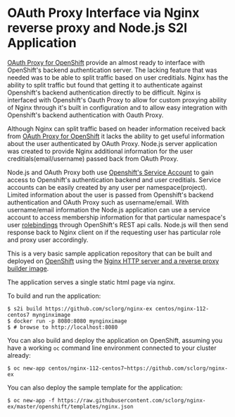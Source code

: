 # OAuth Proxy Interface via Nginx reverse proxy and Node.js S2I Application

[OAuth Proxy for OpenShift](https://github.com/openshift/oauth-proxy) provide an almost ready to interface with OpenShift's backend authentication server. The lacking feature that was needed was to be able to split traffic based on user creditials. Nginx has the ability to split traffic but found that getting it to authenticate against Openshift's backend authentication directly to be difficult. Nginx is interfaced with Openshift's Oauth Proxy to allow for custom proxying ability of Nginx through it's built in configuration and to allow easy integration with Openshift's backend authentication with Oauth Proxy.

Although Nginx can split traffic based on header information received back from [OAuth Proxy for OpenShift](https://github.com/openshift/oauth-proxy) it lacks the ability to get useful information about the user authenticated by OAuth Proxy. Node.js server application was created to provide Nginx additional information for the user creditials(email/username) passed back from OAuth Proxy. 

Node.js and OAuth Proxy both use [Openshift's Service Account](https://docs.openshift.com/container-platform/3.11/admin_guide/service_accounts.html) to gain access to Openshift's authentication backend and user creditials. Service accounts can be easily created by any user per namespace(project). Limited information about the user is passed from Openshift's backend authentication and OAuth Proxy such as username/email. With username/email information the Node.js application can use a service account to access membership information for that particular namespace's user [rolebindings](https://docs.openshift.com/container-platform/3.11/architecture/additional_concepts/authorization.html) through OpenShift's REST api calls. Node.js will then send response back to Nginx client on if the requesting user has particular role and proxy user accordingly.



This is a very basic sample application repository that can be built and deployed
on [OpenShift](https://www.openshift.com) using the [Nginx HTTP server and a reverse proxy builder image](https://github.com/sclorg/nginx-container).

The application serves a single static html page via nginx.

To build and run the application:

```
$ s2i build https://github.com/sclorg/nginx-ex centos/nginx-112-centos7 mynginximage
$ docker run -p 8080:8080 mynginximage
$ # browse to http://localhost:8080
```

You can also build and deploy the application on OpenShift, assuming you have a
working `oc` command line environment connected to your cluster already:

`$ oc new-app centos/nginx-112-centos7~https://github.com/sclorg/nginx-ex`

You can also deploy the sample template for the application:

`$ oc new-app -f https://raw.githubusercontent.com/sclorg/nginx-ex/master/openshift/templates/nginx.json`
